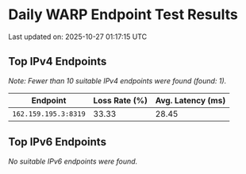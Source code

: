 # Daily WARP Endpoint Test Results

Last updated on: 2025-10-27 01:17:15 UTC

## Top IPv4 Endpoints

*Note: Fewer than 10 suitable IPv4 endpoints were found (found: 1).*


| Endpoint | Loss Rate (%) | Avg. Latency (ms) |
|---|---|---|
| `162.159.195.3:8319` | 33.33 | 28.45 |

## Top IPv6 Endpoints

*No suitable IPv6 endpoints were found.*

